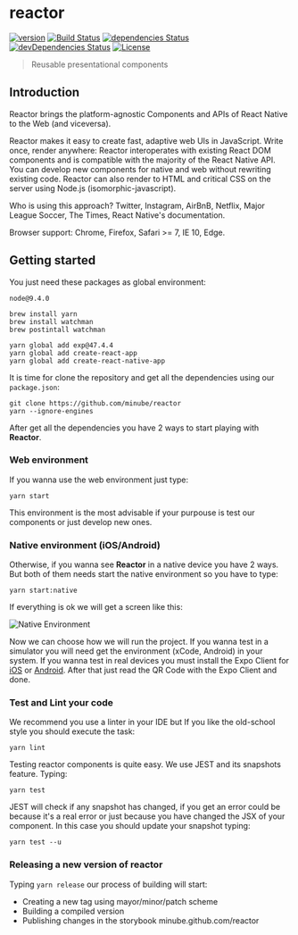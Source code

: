 # reactor
[![version](https://img.shields.io/github/package-json/v/minube/reactor.svg?style=flat-square)](https://github.com/minube/reactor/releases)
[![Build Status](http://img.shields.io/travis/minube/reactor/master.svg?style=flat-square)](https://travis-ci.org/minube/reactor)
[![dependencies Status](https://david-dm.org/minube/reactor/status.svg?style=flat-square)](https://david-dm.org/minube/reactor)
[![devDependencies Status](https://david-dm.org/minube/reactor/dev-status.svg?style=flat-square)](https://david-dm.org/minube/reactor?type=dev)
[![License](https://img.shields.io/github/license/minube/reactor.svg?style=flat-square)](https://spdx.org/licenses/LGPL-3.0.html)

> Reusable presentational components

## Introduction
Reactor brings the platform-agnostic Components and APIs of React Native to the Web (and viceversa).

Reactor makes it easy to create fast, adaptive web UIs in JavaScript. Write once, render anywhere: Reactor interoperates with existing React DOM components and is compatible with the majority of the React Native API. You can develop new components for native and web without rewriting existing code. Reactor can also render to HTML and critical CSS on the server using Node.js (isomorphic-javascript).

Who is using this approach? Twitter, Instagram, AirBnB, Netflix, Major League Soccer, The Times, React Native's documentation.

Browser support: Chrome, Firefox, Safari >= 7, IE 10, Edge.


## Getting started

You just need these packages as global environment:

```
node@9.4.0

brew install yarn
brew install watchman
brew postintall watchman

yarn global add exp@47.4.4
yarn global add create-react-app
yarn global add create-react-native-app
```

It is time for clone the repository and get all the dependencies using our `package.json`:

```
git clone https://github.com/minube/reactor
yarn --ignore-engines
```

After get all the dependencies you have 2 ways to start playing with **Reactor**.

### Web environment
If you wanna use the web environment just type:

```
yarn start
```

This environment is the most advisable if your purpouse is test our components or just develop new ones.

### Native environment (iOS/Android)
Otherwise, if you wanna see **Reactor** in a native device you have 2 ways. But both of them needs start the native environment so you have to type:

```
yarn start:native
```

If everything is ok we will get a screen like this:

![Native Environment](https://i.imgur.com/8TnMTjG.png)

Now we can choose how we will run the project. If you wanna test in a simulator you will need get the environment (xCode, Android) in your system. If you wanna test in real devices you must install the Expo Client for [iOS](https://itunes.apple.com/app/apple-store/id982107779?ct=www&mt=8) or [Android](https://play.google.com/store/apps/details?id=host.exp.exponent&referrer=www). After that just read the QR Code with the Expo Client and done.

### Test and Lint your code
We recommend you use a linter in your IDE but If you like the old-school style you should execute the task:

```
yarn lint
```

Testing reactor components is quite easy. We use JEST and its snapshots feature. Typing:

```
yarn test
```

JEST will check if any snapshot has changed, if you get an error could be because it's a real error or just because you have changed the JSX of your component. In this case you should update your snapshot typing:

```
yarn test --u
```

### Releasing a new version of reactor
Typing `yarn release` our process of building will start:
  - Creating a new tag using mayor/minor/patch scheme
  - Building a compiled version
  - Publishing changes in the storybook minube.github.com/reactor
